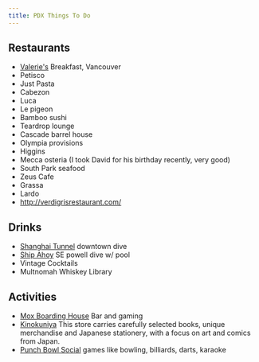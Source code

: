 ```yaml
---
title: PDX Things To Do
---
```


## Restaurants

- [Valerie's](https://www.breakfastatvaleries.net/) Breakfast, Vancouver
- Petisco
- Just Pasta
- Cabezon 
- Luca 
- Le pigeon
- Bamboo sushi 
- Teardrop lounge 
- Cascade barrel house
- Olympia provisions
- Higgins
- Mecca osteria (I took David for his birthday recently, very good)
- South Park seafood
- Zeus Cafe 
- Grassa 
- Lardo
- http://verdigrisrestaurant.com/


## Drinks

- [Shanghai Tunnel](https://shanghaitunnelbar.com/) downtown dive 
- [Ship Ahoy](https://www.yelp.com/biz/ship-ahoy-tavern-portland) SE powell dive w/ pool
- Vintage Cocktails 
- Multnomah Whiskey Library

## Activities

- [Mox Boarding House](https://www.moxboardinghouse.com/) Bar and gaming
- [Kinokuniya](https://usa.kinokuniya.com/stores-kinokuniya-portland-downtown)
  This store carries carefully selected books, unique merchandise and Japanese
  stationery, with a focus on art and comics from Japan.
- [Punch Bowl Social](https://punchbowlsocial.com/location/portland) games like
  bowling, billiards, darts, karaoke
